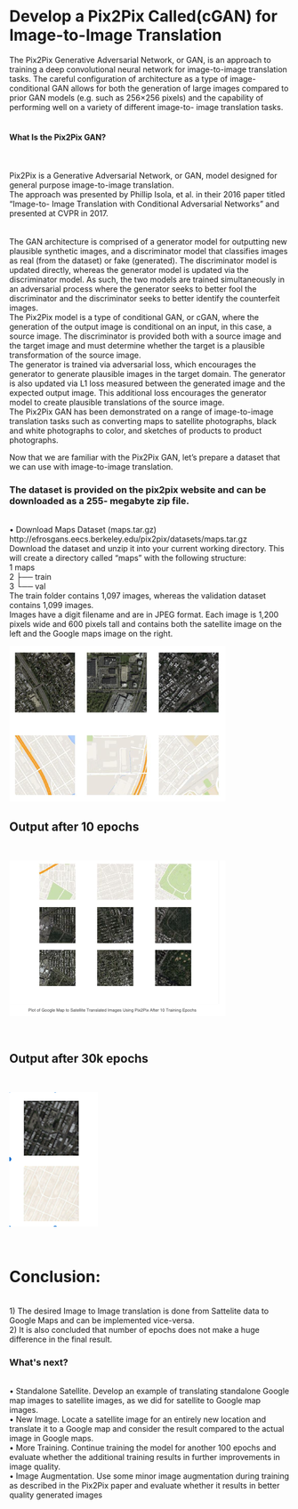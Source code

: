 
# Develop a Pix2Pix Called(cGAN) for Image-to-Image Translation </br>

The Pix2Pix Generative Adversarial Network, or GAN, is an approach to training a deep convolutional neural network for image-to-image translation tasks.
The careful configuration of architecture as a type of image-conditional GAN allows for both the generation of large images compared to prior GAN models (e.g. such as 256×256 pixels) and the capability of performing well on a variety of different image-to- image translation tasks.
</br></br></brr>

<h4>What Is the Pix2Pix GAN? </h4></br></br>
Pix2Pix is a Generative Adversarial Network, or GAN, model designed for general purpose image-to-image translation. </br>
The approach was presented by Phillip Isola, et al. in their 2016 paper titled “Image-to- Image Translation with Conditional Adversarial Networks” and presented at CVPR in 2017.</br>
</br></br>
The GAN architecture is comprised of a generator model for outputting new plausible synthetic images, and a discriminator model that classifies images as real (from the dataset) or fake (generated). The discriminator model is updated directly, whereas the generator model is updated via the discriminator model. As such, the two models are trained simultaneously in an adversarial process where the generator seeks to better fool the discriminator and the discriminator seeks to better identify the counterfeit images. </br>
The Pix2Pix model is a type of conditional GAN, or cGAN, where the generation of the output image is conditional on an input, in this case, a source image. The discriminator is provided both with a source image and the target image and must determine whether the target is a plausible transformation of the source image. </br>
The generator is trained via adversarial loss, which encourages the generator to generate plausible images in the target domain. The generator is also updated via L1 loss measured between the generated image and the expected output image. This additional loss encourages the generator model to create plausible translations of the source image. </br>
The Pix2Pix GAN has been demonstrated on a range of image-to-image translation tasks such as converting maps to satellite photographs, black and white photographs to color, and sketches of products to product photographs. </br>
     
Now that we are familiar with the Pix2Pix GAN, let’s prepare a dataset that we can use with image-to-image translation.</br>

<h3> The dataset is provided on the pix2pix website and can be downloaded as a 255- megabyte zip file. </h3> </br>
• Download Maps Dataset (maps.tar.gz) http://efrosgans.eecs.berkeley.edu/pix2pix/datasets/maps.tar.gz </br>
Download the dataset and unzip it into your current working directory. This will create a directory called “maps” with the following structure: </br>
1 maps </br>
2 ├── train </br >3 └── val </br>
The train folder contains 1,097 images, whereas the validation dataset contains 1,099 images. </br>
Images have a digit filename and are in JPEG format. Each image is 1,200 pixels wide and 600 pixels tall and contains both the satellite image on the left and the Google maps image on the right.  </br>

![Plot of Three Image Pairs Showing Satellite and Google maps Images](https://github.com/4vedi/Pix2Pix_GAN/blob/master/Plot1.png)

<h2> Output after 10 epochs </h2> </br>

![Plot after 10 epochs](https://github.com/4vedi/Pix2Pix_GAN/blob/master/Plot2.png)

</br>
<h2> Output after 30k epochs </h2> </br>

![Plot after 30k epochs](https://github.com/4vedi/Pix2Pix_GAN/blob/master/Plot3.png)

</br>

<h1>Conclusion:</h1> </br>
1) The desired Image to Image translation is done from Sattelite data to Google Maps and can be implemented vice-versa.</br>
2) It is also concluded that number of epochs does not make a huge difference in the final result. </br>

<h3> What's next? </h3> </br>
• Standalone Satellite. Develop an example of translating standalone Google map images to satellite images, as we did for satellite to Google map images. </br>
• New Image. Locate a satellite image for an entirely new location and translate it to a Google map and consider the result compared to the actual image in Google maps. </br>
• More Training. Continue training the model for another 100 epochs and evaluate whether the additional training results in further improvements in image quality. </br>
• Image Augmentation. Use some minor image augmentation during training as described in the Pix2Pix paper and evaluate whether it results in better quality generated images </br>

